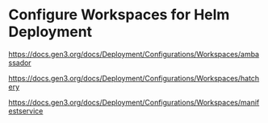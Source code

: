 # Configure Workspaces for Helm Deployment

https://docs.gen3.org/docs/Deployment/Configurations/Workspaces/ambassador

https://docs.gen3.org/docs/Deployment/Configurations/Workspaces/hatchery

https://docs.gen3.org/docs/Deployment/Configurations/Workspaces/manifestservice
